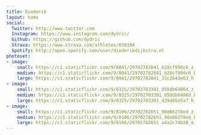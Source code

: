 ```yaml
---
title: Diederik
layout: home
social:
  Twitter: http://www.twitter.com
  Instagram: https://www.instagram.com/dydric/
  Github: https://github.com/dydric
  Strava: https://www.strava.com/athletes/630194
  Spotify: http://open.spotify.com/user/diederikdijkstra.nl
photoset:
- image:
    small: https://c1.staticflickr.com/9/8041/29702782841_b28cf99dc6_z_d.jpg
    medium: https://c1.staticflickr.com/9/8041/29702782841_b28cf99dc6_b_d.jpg
    large: https://c1.staticflickr.com/9/8041/29702782841_15c2643e63_h_d.jpg
- image:
    small: https://c1.staticflickr.com/9/8325/29702783301_050db6486d_z_d.jpg
    medium: https://c1.staticflickr.com/9/8325/29702783301_050db6486d_b_d.jpg
    large: https://c1.staticflickr.com/9/8325/29702783301_d39d85e5a7_h_d.jpg
- image:
    small: https://c1.staticflickr.com/9/8106/29702782651_90e86278ed_z_d.jpg
    medium: https://c1.staticflickr.com/9/8106/29702782651_90e86278ed_b_d.jpg
    large: https://c1.staticflickr.com/9/8106/29702782651_a4a2c74b28_o_d.jpg
---
```


